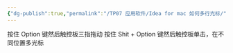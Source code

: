 ```yaml
---
{"dg-publish":true,"permalink":"/TP07 应用软件/Idea for mac 如何多行光标/","dgPassFrontmatter":true,"created":"2024-04-15T09:43:48.124+08:00","updated":"2024-06-01T10:50:38.947+08:00"}
---
```


按住 Option 键然后触控板三指拖动
按住 Shit + Option 键然后触控板单击，在不同位置多光标